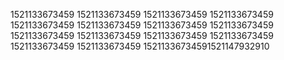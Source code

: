 1521133673459
1521133673459
1521133673459
1521133673459
1521133673459
1521133673459
1521133673459
1521133673459
1521133673459
1521133673459
1521133673459
1521133673459
1521133673459
1521133673459
15211336734591521147932910
